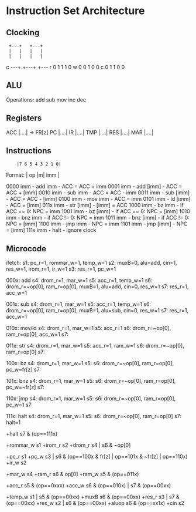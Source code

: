 Instruction Set Architecture
============================

Clocking
--------

     +---+   +---+
     |   |   |   |
     |   |   |   |
c ---+   +---+   +---
r  0   1   1   1   0
w  0   0   1   0   0
c  0   1   1   0   0


ALU
---

Operations:
add
sub
mov
inc
dec


Registers
---------

ACC |....| -> FR[z]
PC  |....|
IR  |....|
TMP |....|
RES |....|
MAR |....|


Instructions
------------

        |7 6 5 4 3 2 1 0|
Format: | op  |m|  imm  |

0000 imm  -  add imm    -  ACC = ACC + imm
0001 imm  -  add [imm]  -  ACC = ACC + [imm]
0010 imm  -  sub imm    -  ACC = ACC - imm
0011 imm  -  sub [imm]  -  ACC = ACC - [imm]
0100 imm  -  mov imm    -  ACC = imm
0101 imm  -  ld  [imm]  -  ACC = [imm]
011x imm  -  str [imm]  -  [imm] = ACC
1000 imm  -  bz  imm    -  if ACC == 0: NPC = imm
1001 imm  -  bz  [imm]  -  if ACC == 0: NPC = [imm]
1010 imm  -  bnz imm    -  if ACC != 0: NPC = imm
1011 imm  -  bnz [imm]  -  if ACC != 0: NPC = [imm]
1100 imm  -  jmp imm    -  NPC = imm
1101 imm  -  jmp [imm]  -  NPC = [imm]
111x imm  -  halt       -  ignore clock


Microcode
---------

ifetch:
s1: pc_r=1, rommar_w=1, temp_w=1
s2: muxB=0, alu=add, cin=1, res_w=1, irom_r=1, ir_w=1
s3: res_r=1, pc_w=1

000x: add
s4: drom_r=1, mar_w=1
s5: acc_r=1, temp_w=1
s6: drom_r=~op[0], ram_r=op[0], muxB=1, alu=add, cin=0, res_w=1
s7: res_r=1, acc_w=1

001x: sub
s4: drom_r=1, mar_w=1
s5: acc_r=1, temp_w=1
s6: drom_r=~op[0], ram_r=op[0], muxB=1, alu=sub, cin=0, res_w=1
s7: res_r=1, acc_w=1

010x: mov/ld
s4: drom_r=1, mar_w=1
s5: acc_r=1
s6: drom_r=~op[0], ram_r=op[0], acc_w=1
s7: 

011x: str
s4: drom_r=1, mar_w=1
s5: acc_r=1, ram_w=1
s6: drom_r=~op[0], ram_r=op[0]
s7: 

100x: bz
s4: drom_r=1, mar_w=1
s5: 
s6: drom_r=~op[0], ram_r=op[0], pc_w=fr[z]
s7: 

101x: bnz
s4: drom_r=1, mar_w=1
s5: 
s6: drom_r=~op[0], ram_r=op[0], pc_w=~fr[z]
s7: 

110x: jmp
s4: drom_r=1, mar_w=1
s5: 
s6: drom_r=~op[0], ram_r=op[0], pc_w=1
s7: 

111x: halt
s4: drom_r=1, mar_w=1
s5: 
s6: drom_r=~op[0], ram_r=op[0]
s7: halt=1


+halt           s7 & (op==111x)

+rommar_w  s1
+irom_r    s2
+drom_r    s4 | s6 & ~op[0]

+pc_r      s1
+pc_w      s3 | s6 & (op==100x & fr[z] | op==101x & ~fr[z] | op==110x)
+ir_w      s2

+mar_w     s4
+ram_r          s6 & op[0]
+ram_w          s5 & (op==011x)

+acc_r          s5 & (op==0xxx)
+acc_w          s6 & (op==010x) | s7 & (op==00xx)

+temp_w    s1 | s5 & (op==00xx)
+muxB           s6 & (op==00xx)
+res_r     s3 | s7 & (op==00xx)
+res_w     s2 | s6 & (op==00xx)
+aluop          s6 & (op==xx1x)
+cin       s2
